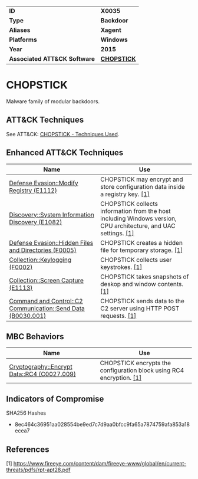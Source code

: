 
<table>
<tr>
<td><b>ID</b></td>
<td><b>X0035</b></td>
</tr>
<tr>
<td><b>Type</b></td>
<td><b>Backdoor</b></td>
</tr>
<tr>
<td><b>Aliases</b></td>
<td><b>Xagent</b></td>
</tr>
<tr>
<td><b>Platforms</b></td>
<td><b>Windows</b></td>
</tr>
<tr>
<td><b>Year</b></td>
<td><b>2015</b></td>
</tr>
<tr>
<td><b>Associated ATT&CK Software</b></td>
<td><b><a href="https://attack.mitre.org/software/S0023/">CHOPSTICK</a></b></td>
</tr>
</table>


# CHOPSTICK

Malware family of modular backdoors.

## ATT&CK Techniques

See ATT&CK: [CHOPSTICK - Techniques Used](https://attack.mitre.org/software/S0023/).

## Enhanced ATT&CK Techniques

|Name|Use|
|---|---|
|[Defense Evasion::Modify Registry (E1112)](../defense-evasion/modify-registry.md)|CHOPSTICK may encrypt and store configuration data inside a registry key. [[1]](#1)|
|[Discovery::System Information Discovery (E1082)](../discovery/system-information-discovery.md)|CHOPSTICK collects information from the host including Windows version, CPU architecture, and UAC settings. [[1]](#1)|
|[Defense Evasion::Hidden Files and Directories (F0005)](../defense-evasion/hidden-files-and-directories.md)|CHOPSTICK creates a hidden file for temporary storage. [[1]](#1)|
|[Collection::Keylogging (F0002)](../collection/keylogging.md)|CHOPSTICK collects user keystrokes. [[1]](#1)|
|[Collection::Screen Capture (E1113)](../collection/screen-capture.md)|CHOPSTICK takes snapshots of deskop and window contents. [[1]](#1)|
|[Command and Control::C2 Communication::Send Data (B0030.001)](../command-and-control/c2-communication.md)|CHOPSTICK sends data to the C2 server using HTTP POST requests. [[1]](#1)|

## MBC Behaviors

|Name|Use|
|---|---|
|[Cryptography::Encrypt Data::RC4 (C0027.009)](../micro-behaviors/cryptography/encrypt-data.md)|CHOPSTICK encrypts the configuration block using RC4 encryption. [[1]](#1)|

## Indicators of Compromise

SHA256 Hashes
- 8ec464c36951aa028554be9ed7c7d9aa0bfcc9fa65a7874759afa853a18ecea7

## References

<a name="1">[1]</a> https://www.fireeye.com/content/dam/fireeye-www/global/en/current-threats/pdfs/rpt-apt28.pdf
